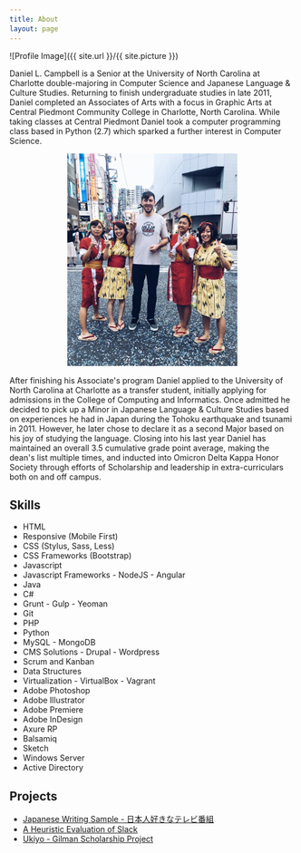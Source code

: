 ```yaml
---
title: About
layout: page
---
```

![Profile Image]({{ site.url }}/{{ site.picture }})


<p>Daniel L. Campbell is a Senior at the University of North Carolina at Charlotte double-majoring in Computer Science and Japanese Language & Culture Studies. Returning to finish undergraduate studies in late 2011, Daniel completed an Associates of Arts with a focus in Graphic Arts at Central Piedmont Community College in Charlotte, North Carolina. While taking classes at Central Piedmont Daniel took a computer programming class based in Python (2.7) which sparked a further interest in Computer Science.</p>

<center>
<img src="/assets/images/japan.jpg" alt="me" style="width: 300px;"/>
</center>

<p>After finishing his Associate's program Daniel applied to the University of North Carolina at Charlotte as a transfer student, initially applying for admissions in the College of Computing and Informatics. Once admitted he decided to pick up a Minor in Japanese Language & Culture Studies based on experiences he had in Japan during the Tohoku earthquake and tsunami in 2011. However, he later chose to declare it as a second Major based on his joy of studying the language. Closing into his last year Daniel has maintained an overall 3.5 cumulative grade point average, making the dean's list multiple times, and inducted into Omicron Delta Kappa Honor Society through efforts of Scholarship and leadership in extra-curriculars both on and off campus.</p>

<h2>Skills</h2>

<ul class="skill-list">
	<li>HTML</li>
	<li>Responsive (Mobile First)</li>
	<li>CSS (Stylus, Sass, Less)</li>
	<li>CSS Frameworks (Bootstrap)</li>
	<li>Javascript</li>
	<li>Javascript Frameworks - NodeJS - Angular </li>
	<li>Java</li>
	<li>C#</li>
	<li>Grunt - Gulp - Yeoman</li>
	<li>Git</li>
	<li>PHP</li>
	<li>Python</li>
	<li>MySQL - MongoDB</li>
	<li>CMS Solutions - Drupal - Wordpress</li>
	<li>Scrum and Kanban</li>
	<li>Data Structures</li>
	<li>Virtualization - VirtualBox - Vagrant</li>
	<li>Adobe Photoshop</li>
	<li>Adobe Illustrator</li>
	<li>Adobe Premiere</li>
	<li>Adobe InDesign</li>
	<li>Axure RP</li>
	<li>Balsamiq</li>
	<li>Sketch</li>
	<li>Windows Server</li>
	<li>Active Directory</li>
</ul>

<h2>Projects</h2>

<ul>
	<li><a href="http://dlachlan.net/japanese-writing-sample-tvprograms/">Japanese Writing Sample - 日本人好きなテレビ番組</a></li>
	<li><a href="http://dlachlan.net/slack-heuristic-evaluation/">A Heuristic Evaluation of Slack</a></li>
	<li><a href="http://dlachlan.net/ukiyo/">Ukiyo - Gilman Scholarship Project</a></li>
</ul>
